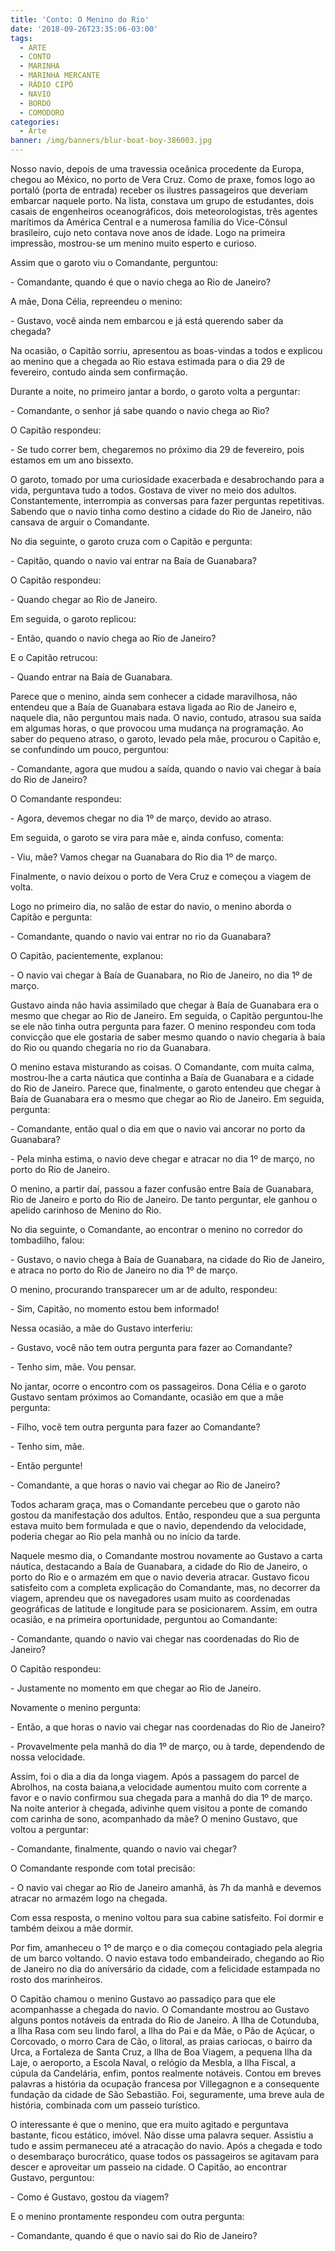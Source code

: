 ```yaml
---
title: 'Conto: O Menino do Rio'
date: '2018-09-26T23:35:06-03:00'
tags:
  - ARTE
  - CONTO
  - MARINHA
  - MARINHA MERCANTE
  - RÁDIO CIPÓ
  - NAVIO
  - BORDO
  - COMODORO
categories:
  - Arte
banner: /img/banners/blur-boat-boy-386003.jpg
---
```

Nosso navio, depois de uma travessia oceânica procedente da Europa, chegou ao México, no porto de Vera Cruz. Como de praxe, fomos logo ao portaló (porta de entrada) receber os ilustres passageiros que deveriam embarcar naquele porto. Na lista, constava um grupo de estudantes, dois casais de engenheiros oceanográficos, dois meteorologistas, três agentes marítimos da América Central e a numerosa família do Vice-Cônsul brasileiro, cujo neto contava nove anos de idade. Logo na primeira impressão, mostrou-se um menino muito esperto e curioso.

Assim que o garoto viu o Comandante, perguntou:

\- Comandante, quando é que o navio chega ao Rio de Janeiro?

A mãe, Dona Célia, repreendeu o menino:

\- Gustavo, você ainda nem embarcou e já está querendo saber da chegada?

Na ocasião, o Capitão sorriu, apresentou as boas-vindas a todos e explicou ao menino que a chegada ao Rio estava estimada para o dia 29 de fevereiro, contudo ainda sem confirmação.

Durante a noite, no primeiro jantar a bordo, o garoto volta a perguntar:

\- Comandante, o senhor já sabe quando o navio chega ao Rio? 

O Capitão respondeu:

\- Se tudo correr bem, chegaremos no próximo dia 29 de fevereiro, pois estamos em um ano bissexto. 

 O garoto, tomado por uma curiosidade exacerbada e desabrochando para a vida, perguntava tudo a todos. Gostava de viver no meio dos adultos. Constantemente, interrompia as conversas para fazer perguntas repetitivas. Sabendo que o navio tinha como destino a cidade do Rio de Janeiro, não cansava de arguir o Comandante.

No dia seguinte, o garoto cruza com o Capitão e pergunta: 

\- Capitão, quando o navio vai entrar na Baía de Guanabara? 

O Capitão respondeu:

\- Quando chegar ao Rio de Janeiro. 

Em seguida, o garoto replicou:

\- Então, quando o navio chega ao Rio de Janeiro?

E o Capitão retrucou: 

\- Quando entrar na Baía de Guanabara.

Parece que o menino, ainda sem conhecer a cidade maravilhosa, não entendeu que a Baía de Guanabara estava ligada ao Rio de Janeiro e, naquele dia, não perguntou mais nada. O navio, contudo, atrasou sua saída em algumas horas, o que provocou uma mudança na programação. Ao saber do pequeno atraso, o garoto, levado pela mãe, procurou o Capitão e, se confundindo um pouco, perguntou:   

\- Comandante, agora que mudou a saída, quando o navio vai chegar à baía do Rio de Janeiro?

O Comandante respondeu:

\- Agora, devemos chegar no dia 1º de março, devido ao atraso.   

Em seguida, o garoto se vira para mãe e, ainda confuso, comenta: 

\- Viu, mãe? Vamos chegar na Guanabara do Rio dia 1º de março. 

Finalmente, o navio deixou o porto de Vera Cruz e começou a viagem de volta. 

Logo no primeiro dia, no salão de estar do navio, o menino aborda o Capitão e pergunta:

\- Comandante, quando o navio vai entrar no rio da Guanabara?

O Capitão, pacientemente, explanou:

\- O navio vai chegar à Baía de Guanabara, no Rio de Janeiro, no dia 1º de março. 

Gustavo ainda não havia assimilado que chegar à Baía de Guanabara era o mesmo que chegar ao Rio de Janeiro. Em seguida, o Capitão perguntou-lhe se ele não tinha outra pergunta para fazer. O menino respondeu com toda convicção que ele gostaria de saber mesmo quando o navio chegaria à baía do Rio ou quando chegaria no rio da Guanabara.  

O menino estava misturando as coisas. O Comandante, com muita calma, mostrou-lhe a carta náutica que continha a Baía de Guanabara e a cidade do Rio de Janeiro. Parece que, finalmente, o garoto entendeu que chegar à Baía de Guanabara era o mesmo que chegar ao Rio de Janeiro. Em seguida, pergunta:   

\- Comandante, então qual o dia em que o navio vai ancorar no porto da Guanabara?

\- Pela minha estima, o navio deve chegar e atracar no dia 1º de março, no porto do Rio de Janeiro.

O menino, a partir daí, passou a fazer confusão entre Baía de Guanabara, Rio de Janeiro e porto do Rio de Janeiro. De tanto perguntar, ele ganhou o apelido carinhoso de Menino do Rio.

No dia seguinte, o Comandante, ao encontrar o menino no corredor do tombadilho, falou:

\- Gustavo, o navio chega à Baía de Guanabara, na cidade do Rio de Janeiro, e atraca no porto do Rio de Janeiro no dia 1º de março. 

O menino, procurando transparecer um ar de adulto, respondeu:

\- Sim, Capitão, no momento estou bem informado!

Nessa ocasião, a mãe do Gustavo interferiu:

\- Gustavo, você não tem outra pergunta para fazer ao Comandante?

\- Tenho sim, mãe. Vou pensar.

No jantar, ocorre o encontro com os passageiros. Dona Célia e o garoto Gustavo sentam próximos ao Comandante, ocasião em que a mãe pergunta:

\- Filho, você tem outra pergunta para fazer ao Comandante?

\- Tenho sim, mãe. 

\- Então pergunte!

\- Comandante, a que horas o navio vai chegar ao Rio de Janeiro?

Todos acharam graça, mas o Comandante percebeu que o garoto não gostou da manifestação dos adultos. Então, respondeu que a sua pergunta estava muito bem formulada e que o navio, dependendo da velocidade, poderia chegar ao Rio pela manhã ou no início da tarde. 

Naquele mesmo dia, o Comandante mostrou novamente ao Gustavo a carta náutica, destacando a Baía de Guanabara, a cidade do Rio de Janeiro, o porto do Rio e o armazém em que o navio deveria atracar. Gustavo ficou satisfeito com a completa explicação do Comandante, mas, no decorrer da viagem, aprendeu que os navegadores usam muito as coordenadas geográficas de latitude e longitude para se posicionarem. Assim, em outra ocasião, e na primeira oportunidade, perguntou ao Comandante:  

\- Comandante, quando o navio vai chegar nas coordenadas do Rio de Janeiro? 

O Capitão respondeu:

\- Justamente no momento em que chegar ao Rio de Janeiro. 

Novamente o menino pergunta:

\- Então, a que horas o navio vai chegar nas coordenadas do Rio de Janeiro?

\- Provavelmente pela manhã do dia 1º de março, ou à tarde, dependendo de nossa velocidade.  

Assim, foi o dia a dia da longa viagem. Após a passagem do parcel de Abrolhos, na costa baiana,a velocidade aumentou muito com corrente a favor e o navio confirmou sua chegada para a manhã do dia 1º de março. Na noite anterior à chegada, adivinhe quem visitou a ponte de comando com carinha de sono, acompanhado da mãe? O menino Gustavo, que voltou a perguntar:   

\- Comandante, finalmente, quando o navio vai chegar?  

O Comandante responde com total precisão: 

\- O navio vai chegar ao Rio de Janeiro amanhã, às 7h da manhã e devemos atracar no armazém logo na chegada.

Com essa resposta, o menino voltou para sua cabine satisfeito. Foi dormir e também deixou a mãe dormir.

Por fim, amanheceu o 1º de março e o dia começou contagiado pela alegria de um barco voltando. O navio estava todo embandeirado, chegando ao Rio de Janeiro no dia do aniversário da cidade, com a felicidade estampada no rosto dos marinheiros. 

O Capitão chamou o menino Gustavo ao passadiço para que ele acompanhasse a chegada do navio. O Comandante mostrou ao Gustavo alguns pontos notáveis da entrada do Rio de Janeiro. A Ilha de Cotunduba, a Ilha Rasa com seu lindo farol, a Ilha do Pai e da Mãe, o Pão de Açúcar, o Corcovado, o morro Cara de Cão, o litoral, as praias cariocas, o bairro da Urca, a Fortaleza de Santa Cruz, a Ilha de Boa Viagem, a pequena Ilha da Laje, o aeroporto, a Escola Naval, o relógio da Mesbla, a Ilha Fiscal, a cúpula da Candelária, enfim, pontos realmente notáveis. Contou em breves palavras a história da ocupação francesa por Villegagnon e a consequente fundação da cidade de São Sebastião. Foi, seguramente, uma breve aula de história, combinada com um passeio turístico.    

O interessante é que o menino, que era muito agitado e perguntava bastante, ficou estático, imóvel. Não disse uma palavra sequer. Assistiu a tudo e assim permaneceu até a atracação do navio. Após a chegada e todo o desembaraço burocrático, quase todos os passageiros se agitavam para descer e aproveitar um passeio na cidade. O Capitão, ao encontrar Gustavo, perguntou:

\- Como é Gustavo, gostou da viagem? 

E o menino prontamente respondeu com outra pergunta: 

\- Comandante, quando é que o navio sai do Rio de Janeiro?
